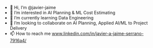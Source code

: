 - 👋 Hi, I’m @javier-jaime
- 👀 I’m interested in AI Planning & ML Cost Estimating
- 🌱 I’m currently learning Data Engineering
- 💞️ I’m looking to collaborate on AI Planning, Applied AI/ML to Project Delivery
- 📫 How to reach me www.linkedin.com/in/javier-a-jaime-serrano-7916a4/

<!---
javier-jaime/javier-jaime is a ✨ special ✨ repository because its `README.md` (this file) appears on your GitHub profile.
You can click the Preview link to take a look at your changes.
--->

